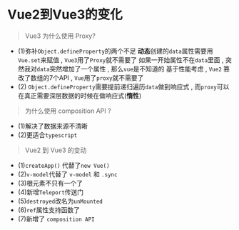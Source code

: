 # Vue2到Vue3的变化
> Vue3 为什么使用 Proxy?

* (1)弥补`Object.defineProperty`的两个不足
**动态**创建的`data`属性需要用`Vue.set`来赋值 , `Vue3`用了`Proxy`就不需要了
如果一开始属性不在`data`里面 , 突然我对`data`突然增加了一个属性 , 那么`vue`是不知道的 
基于性能考虑 , `Vue2` 篡改了数组的7个API , `Vue`用了`proxy`就不需要了
* (2) `Object.defineProperty`需要提前递归遍历`data`做到响应式 , 
而`proxy`可以在真正需要深层数据的时候在做响应式(**惰性**)


> 为什么使用  composition API ?
* (1)解决了数据来源不清晰
* (2)更适合`typescript`

> Vue2 到 Vue3 的变动
* (1)`createApp()` 代替了`new Vue()`
* (2)`v-model`代替了 `v-model` 和 `.sync`
* (3)根元素不只有一个了 
* (4)新增`Teleport`传送门
* (5)`destroyed`改名为`unMounted`
* (6)`ref`属性支持函数了
* (7)新增了 `composition API`

